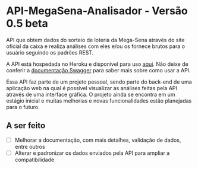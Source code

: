 # API-MegaSena-Analisador - Versão 0.5 beta

API que obtem dados do sorteio de loteria da Mega-Sena através do site oficial da caixa e realiza análises com eles e/ou os fornece brutos para o usuário seguindo os padrões REST.

A API está hospedada no Heroku e disponível para uso [aqui](megasena-api.herokuapp.com). Não deixe de conferir a [documentação Swagger](megasena-api.herokuapp.com/docs) para saber mais sobre como usar a API.

Essa API faz parte de um projeto pessoal, sendo parte do back-end de uma aplicação web na qual é possível visualizar as análises feitas pela API através de uma interface gráfica. O projeto ainda se encontra em um estágio inicial e muitas melhorias e novas funcionalidades estão planejadas para o futuro.

## A ser feito

- [ ] Melhorar a documentação, com mais detalhes, validação de dados, entre outros
- [ ] Alterar e padronizar os dados enviados pela API para ampliar a compatibilidade
